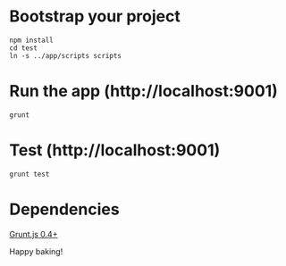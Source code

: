 Bootstrap your project
=======

```
npm install
cd test
ln -s ../app/scripts scripts
```

Run the app (http://localhost:9001)
=======

```
grunt 
```

Test (http://localhost:9001)
=======
```
grunt test
```

Dependencies
=======
[Grunt.js 0.4+](http://gruntjs.com/)




Happy baking!